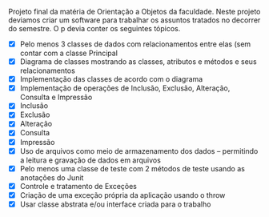 Projeto final da matéria de Orientação a Objetos da faculdade.
Neste projeto deviamos criar um software para trabalhar os assuntos tratados no decorrer do semestre.
O p devia conter os seguintes tópicos.

- [x]  Pelo menos 3 classes de dados com relacionamentos entre elas (sem contar com a classe
Principal
- [x]  Diagrama de classes mostrando as classes, atributos e métodos e seus relacionamentos
- [x]  Implementação das classes de acordo com o diagrama
- [x]  Implementação de operações de Inclusão, Exclusão, Alteração, Consulta e Impressão
- [x]  Inclusão
- [x]  Exclusão
- [x]  Alteração
- [x]  Consulta
- [x]  Impressão
- [x]  Uso de arquivos como meio de armazenamento dos dados – permitindo a leitura e gravação de dados em arquivos
- [x]  Pelo menos uma classe de teste com 2 métodos de teste usando as anotações do Junit
- [x]  Controle e tratamento de Exceções
- [x]  Criação de uma exceção própria da aplicação usando o throw
- [x]  Usar classe abstrata e/ou interface criada para o trabalho